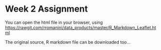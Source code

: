 # Week 2 Assignment

You can open the html file in your browser, using https://rawgit.com/rromanini/data_products/master/R_Markdown_Leaflet.html

The original source, R markdown file can be downloaded too...
